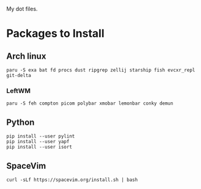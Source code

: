 My dot files.

# Packages to Install

## Arch linux
```
paru -S exa bat fd procs dust ripgrep zellij starship fish evcxr_repl git-delta
```

### LeftWM
```
paru -S feh compton picom polybar xmobar lemonbar conky demun
```

## Python
```
pip install --user pylint
pip install --user yapf
pip install --user isort
```

## SpaceVim
```
curl -sLf https://spacevim.org/install.sh | bash
```

